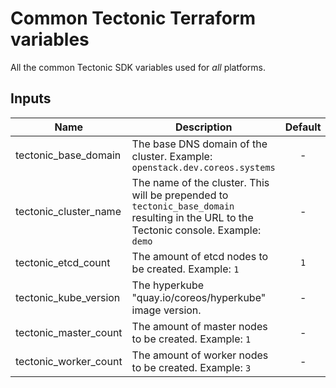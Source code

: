 # Common Tectonic Terraform variables
All the common Tectonic SDK variables used for *all* platforms.

## Inputs

| Name | Description | Default | Required |
|------|-------------|:-----:|:-----:|
| tectonic_base_domain | The base DNS domain of the cluster. Example: `openstack.dev.coreos.systems` | - | yes |
| tectonic_cluster_name | The name of the cluster. This will be prepended to `tectonic_base_domain` resulting in the URL to the Tectonic console. Example: `demo` | - | yes |
| tectonic_etcd_count | The amount of etcd nodes to be created. Example: `1` | `1` | no |
| tectonic_kube_version | The hyperkube "quay.io/coreos/hyperkube" image version. | - | yes |
| tectonic_master_count | The amount of master nodes to be created. Example: `1` | - | yes |
| tectonic_worker_count | The amount of worker nodes to be created. Example: `3` | - | yes |

